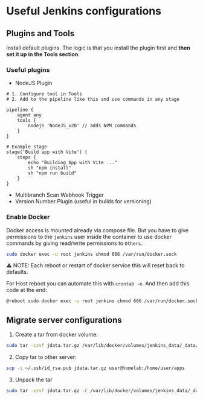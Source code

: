 # Useful Jenkins configurations

## Plugins and Tools

Install default plugins. The logic is that you install the plugin first and **then set it up in the Tools section**.

### Useful plugins

- NodeJS Plugin


```shell
# 1. Configure tool in Tools 
# 2. Add to the pipeline like this and use commands in any stage

pipeline {
    agent any
    tools {
        nodejs 'NodeJS_v20' // adds NPM commands
    }
}

# Example stage
stage('Build app with Vite') {
    steps {
        echo "Building App with Vite ..."
        sh "npm install"    
        sh "npm run build"
    }
}

```

- Multibranch Scan Webhook Trigger
- Version Number Plugin (useful in builds for versioning)

### Enable Docker
Docker access is mounted already via compose file. But you have to give permissions to the `jenkins` user inside the container to use docker commands by giving read/write permissions to `Others`.

```bash
sudo docker exec -u root jenkins chmod 666 /var/run/docker.sock
```

⚠️ NOTE: Each reboot or restart of docker service this will reset back to defaults.

For Host reboot you can automate this with `crontab -e`. And then add this code at the end:
```bash
@reboot sudo docker exec -u root jenkins chmod 666 /var/run/docker.sock
```


## Migrate server configurations

1. Create a tar from docker volume:

```bash
sudo tar -czvf jdata.tar.gz /var/lib/docker/volumes/jenkins_data/_data/
```

2. Copy tar to other server:

```bash
scp -i ~/.ssh/id_rsa.pub jdata.tar.gz user@homelab:/home/user/apps
```

3. Unpack the tar

```bash
sudo tar -xzvf jdata.tar.gz -C /var/lib/docker/volumes/jenkins_data/_data/
```

